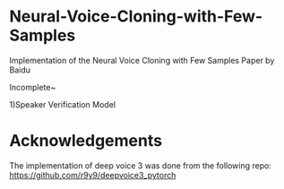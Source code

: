 # Neural-Voice-Cloning-with-Few-Samples
Implementation of the Neural Voice Cloning with Few Samples Paper by Baidu

Incomplete~

1)Speaker Verification Model

# Acknowledgements

The implementation of deep voice 3 was done from the following repo:
https://github.com/r9y9/deepvoice3_pytorch
